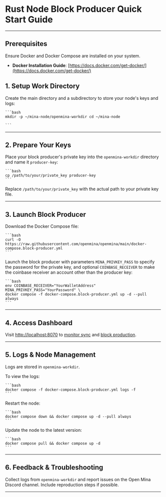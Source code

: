 # Rust Node Block Producer Quick Start Guide

---

## Prerequisites

Ensure Docker and Docker Compose are installed on your system.

- **Docker Installation Guide**: [https://docs.docker.com/get-docker/](https://docs.docker.com/get-docker/)

## 1. Setup Work Directory
Create the main directory and a subdirectory to store your node's keys and logs:

    ```bash
    mkdir -p ~/mina-node/openmina-workdir cd ~/mina-node

    ```

---

## 2. Prepare Your Keys
Place your block producer's private key into the `openmina-workdir` directory and name it `producer-key`:

    ```bash
    cp /path/to/your/private_key producer-key
    ```
Replace `/path/to/your/private_key` with the actual path to your private key file.

---


## 3. Launch Block Producer
Download the Docker Compose file:

    ```bash
    curl -O https://raw.githubusercontent.com/openmina/openmina/main/docker-compose.block-producer.yml
    ```

Launch the block producer with parameters `MINA_PRIVKEY_PASS` to specify the password for the private key, and optional `COINBASE_RECEIVER` to make the coinbase receiver an account other than the producer key:

    ```bash
    env COINBASE_RECEIVER="YourWalletAddress" MINA_PRIVKEY_PASS="YourPassword" \
    docker compose -f docker-compose.block-producer.yml up -d --pull always
    ```
---

## 4. Access Dashboard

Visit [http://localhost:8070](http://localhost:8070) to [monitor sync](localhost:8070/dashboard) and [block production](http://localhost:8070/block-production).

---

## 5. Logs & Node Management

Logs are stored in `openmina-workdir`. 

To view the logs:

    ```bash
    docker compose -f docker-compose.block-producer.yml logs -f
    ```

Restart the node:

    ```bash
    docker compose down && docker compose up -d --pull always
    ```

Update the node to the latest version:

    ```bash
    docker compose pull && docker compose up -d
    ```

---


## 6. Feedback & Troubleshooting

Collect logs from `openmina-workdir` and report issues on the Open Mina Discord channel. Include reproduction steps if possible.

---
